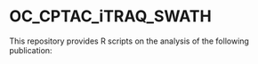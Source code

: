 # OC_CPTAC_iTRAQ_SWATH
This repository provides R scripts on the analysis of the following publication: 
